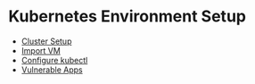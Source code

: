 # Kubernetes Environment Setup

* [Cluster Setup](kubernetes-cluster-setup.md)
* [Import VM](import-vm.md)
* [Configure kubectl](configure-kubectl.md)
* [Vulnerable Apps](vuln-apps.md)